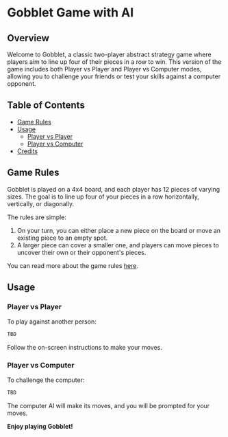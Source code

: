 # Gobblet Game with AI

## Overview

Welcome to Gobblet, a classic two-player abstract strategy game where players aim to line up four of their pieces in a row to win. This version of the game includes both Player vs Player and Player vs Computer modes, allowing you to challenge your friends or test your skills against a computer opponent.

## Table of Contents

- [Game Rules](#game-rules)
- [Usage](#usage)
  - [Player vs Player](#player-vs-player)
  - [Player vs Computer](#player-vs-computer)
- [Credits](#credits)

## Game Rules

Gobblet is played on a 4x4 board, and each player has 12 pieces of varying sizes. The goal is to line up four of your pieces in a row horizontally, vertically, or diagonally.

The rules are simple:
1. On your turn, you can either place a new piece on the board or move an existing piece to an empty spot.
2. A larger piece can cover a smaller one, and players can move pieces to uncover their own or their opponent's pieces.

You can read more about the game rules [here](https://www.boardspace.net/gobblet/english/gobblet_rules.pdf).


## Usage

### Player vs Player

To play against another person:

```bash
TBD
```

Follow the on-screen instructions to make your moves.

### Player vs Computer

To challenge the computer:

```bash
TBD
```

The computer AI will make its moves, and you will be prompted for your moves.





****Enjoy playing Gobblet!****
